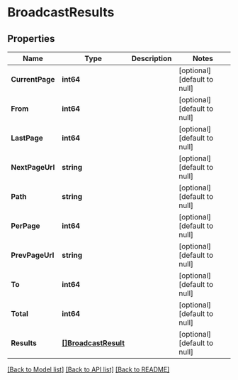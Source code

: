 # BroadcastResults

## Properties
Name | Type | Description | Notes
------------ | ------------- | ------------- | -------------
**CurrentPage** | **int64** |  | [optional] [default to null]
**From** | **int64** |  | [optional] [default to null]
**LastPage** | **int64** |  | [optional] [default to null]
**NextPageUrl** | **string** |  | [optional] [default to null]
**Path** | **string** |  | [optional] [default to null]
**PerPage** | **int64** |  | [optional] [default to null]
**PrevPageUrl** | **string** |  | [optional] [default to null]
**To** | **int64** |  | [optional] [default to null]
**Total** | **int64** |  | [optional] [default to null]
**Results** | [**[]BroadcastResult**](BroadcastResult.md) |  | [optional] [default to null]

[[Back to Model list]](../README.md#documentation-for-models) [[Back to API list]](../README.md#documentation-for-api-endpoints) [[Back to README]](../README.md)


